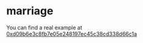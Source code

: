 # marriage

You can find a real example at [0xd09b6e3c8fb7e05e248197ec45c38cd338d66c1a](https://etherscan.io/address/0xd09b6e3c8fb7e05e248197ec45c38cd338d66c1a#readContract)


